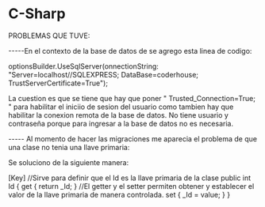 # C-Sharp

PROBLEMAS QUE TUVE:

-----En el contexto de la base de datos de se agrego esta linea de codigo:

optionsBuilder.UseSqlServer(onnectionString: "Server=localhost//SQLEXPRESS; DataBase=coderhouse; TrustServerCertificate=True");

La cuestion es que se tiene que hay que poner " Trusted_Connection=True; " para habilitar el iniciio de sesion del usuario como tambien hay que habilitar la conexion remota de la base de datos. No tiene usuario y contraseña porque para ingresar a la base de datos no es necesaria.

----- Al momento de hacer las migraciones me aparecia el problema de que una clase no tenia una llave primaria:

Se soluciono de la siguiente manera:

[Key] //Sirve para definir que el Id es la llave primaria de la clase public int Id { get { return _Id; } //El getter y el setter permiten obtener y establecer el valor de la llave primaria de manera controlada. set { _Id = value; } }
